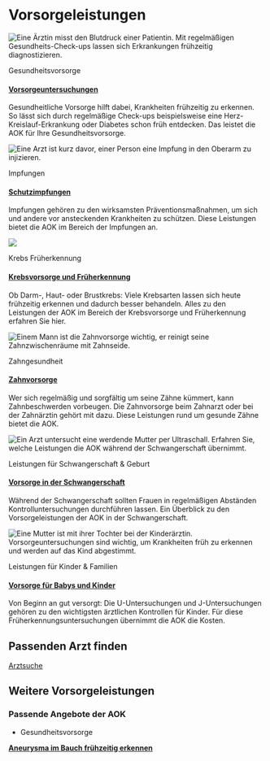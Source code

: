 # Vorsorgeleistungen

![Eine Ärztin misst den Blutdruck einer Patientin. Mit regelmäßigen Gesundheits-Check-ups lassen sich Erkrankungen frühzeitig diagnostizieren.](https://www.aok.de/pk/magazin/cms/fileadmin/_processed_/e/6/csm_gesundheitsvorsorge_14a3698723.jpg.webp)

Gesundheitsvorsorge

#### [Vorsorgeuntersuchungen](https://www.aok.de/pk/leistungen/gesundheitsvorsorge/)

Gesundheitliche Vorsorge hilft dabei, Krankheiten frühzeitig zu erkennen. So lässt sich durch regelmäßige Check-ups beispielsweise eine Herz-Kreislauf-Erkrankung oder Diabetes schon früh entdecken. Das leistet die AOK für Ihre Gesundheitsvorsorge.

![Eine Arzt ist kurz davor, einer Person eine Impfung in den Oberarm zu injizieren.](https://www.aok.de/pk/magazin/cms/fileadmin/_processed_/f/7/csm_impfungen-ueberblick_f6a0ea6239.jpg.webp)

Impfungen

#### [Schutzimpfungen](https://www.aok.de/pk/leistungen/impfungen/)

Impfungen gehören zu den wirksamsten Präventionsmaßnahmen, um sich und andere vor ansteckenden Krankheiten zu schützen. Diese Leistungen bietet die AOK im Bereich der Impfungen an.

![](https://www.aok.de/pk/magazin/cms/fileadmin/_processed_/4/3/csm_krebsvorsorge_05acdb5017.jpg.webp)

Krebs Früherkennung

#### [Krebsvorsorge und Früherkennung](https://www.aok.de/pk/leistungen/krebsvorsorge-frueherkennung/)

Ob Darm-, Haut- oder Brustkrebs: Viele Krebsarten lassen sich heute frühzeitig erkennen und dadurch besser behandeln. Alles zu den Leistungen der AOK im Bereich der Krebsvorsorge und Früherkennung erfahren Sie hier.

![Einem Mann ist die Zahnvorsorge wichtig, er reinigt seine Zahnzwischenräume mit Zahnseide.](https://www.aok.de/pk/magazin/cms/fileadmin/_processed_/d/b/csm_zahnvorsorge-behandlung_640406ec27.jpg.webp)

Zahngesundheit

#### [Zahnvorsorge](https://www.aok.de/pk/leistungen/zahngesundheit/zahnvorsorge/)

Wer sich regelmäßig und sorgfältig um seine Zähne kümmert, kann Zahnbeschwerden vorbeugen. Die Zahnvorsorge beim Zahnarzt oder bei der Zahnärztin gehört mit dazu. Diese Leistungen rund um gesunde Zähne bietet die AOK.

![Ein Arzt untersucht eine werdende Mutter per Ultraschall. Erfahren Sie, welche Leistungen die AOK während der Schwangerschaft übernimmt. ](https://www.aok.de/pk/magazin/cms/fileadmin/_processed_/f/9/csm_vorsorgeuntersuchungen-schwangerschaft_dcb02ec2d4.jpg.webp)

Leistungen für Schwangerschaft & Geburt

#### [Vorsorge in der Schwangerschaft](https://www.aok.de/pk/leistungen/schwangerschaft-geburt/vorsorgeuntersuchungen-mutterpass/)

Während der Schwangerschaft sollten Frauen in regelmäßigen Abständen Kontrolluntersuchungen durchführen lassen. Ein Überblick zu den Vorsorgeleistungen der AOK in der Schwangerschaft.

![Eine Mutter ist mit ihrer Tochter bei der Kinderärztin. Vorsorgeuntersuchungen sind wichtig, um Krankheiten früh zu erkennen und werden auf das Kind abgestimmt.](https://www.aok.de/pk/magazin/cms/fileadmin/_processed_/6/8/csm_vorsorgeuntersuchungen-kinder_23b25ee958.jpg.webp)

Leistungen für Kinder & Familien

#### [Vorsorge für Babys und Kinder](https://www.aok.de/pk/leistungen/kinder-familien/vorsorge-babys-kinder/)

Von Beginn an gut versorgt: Die U-Untersuchungen und J-Untersuchungen gehören zu den wichtigsten ärztlichen Kontrollen für Kinder. Für diese Früherkennungsuntersuchungen übernimmt die AOK die Kosten.

## Passenden Arzt finden

[Arztsuche](https://www.aok.de/pk/arzt-in-der-naehe/)

## Weitere Vorsorgeleistungen

### Passende Angebote der AOK

- Gesundheitsvorsorge

[**Aneurysma im Bauch frühzeitig erkennen**](https://www.aok.de/pk/leistungen/gesundheitsvorsorge/aneurysma-frueherkennung/)